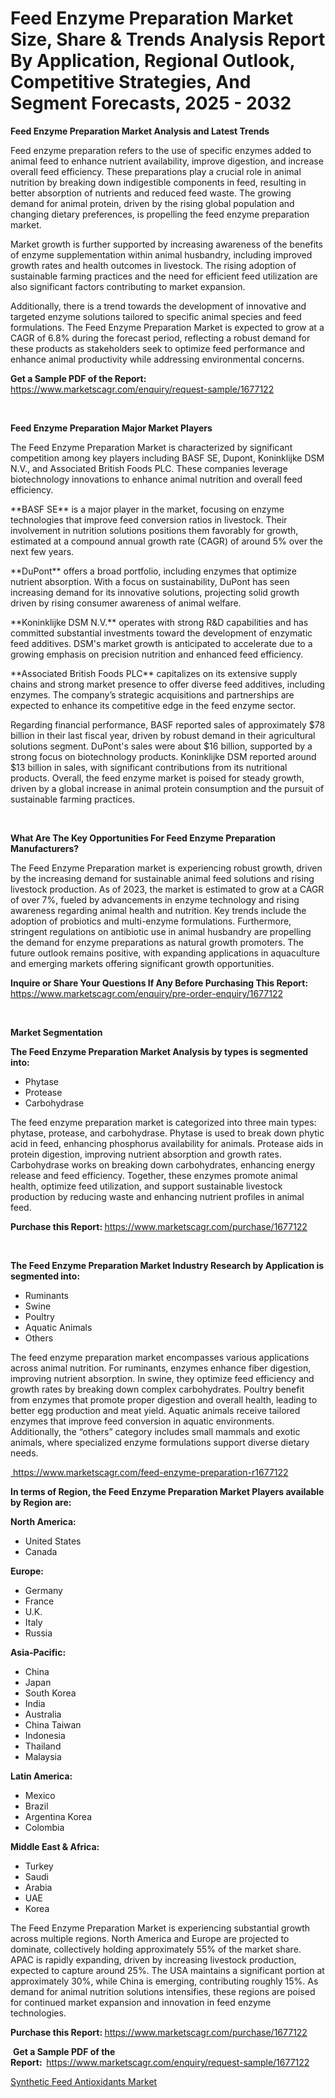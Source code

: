 <p><h1>Feed Enzyme Preparation Market Size, Share & Trends Analysis Report By Application, Regional Outlook, Competitive Strategies, And Segment Forecasts, 2025 - 2032</h1></p><p><strong>Feed Enzyme Preparation Market Analysis and Latest Trends</strong></p>
<p><p>Feed enzyme preparation refers to the use of specific enzymes added to animal feed to enhance nutrient availability, improve digestion, and increase overall feed efficiency. These preparations play a crucial role in animal nutrition by breaking down indigestible components in feed, resulting in better absorption of nutrients and reduced feed waste. The growing demand for animal protein, driven by the rising global population and changing dietary preferences, is propelling the feed enzyme preparation market.</p><p>Market growth is further supported by increasing awareness of the benefits of enzyme supplementation within animal husbandry, including improved growth rates and health outcomes in livestock. The rising adoption of sustainable farming practices and the need for efficient feed utilization are also significant factors contributing to market expansion. </p><p>Additionally, there is a trend towards the development of innovative and targeted enzyme solutions tailored to specific animal species and feed formulations. The Feed Enzyme Preparation Market is expected to grow at a CAGR of 6.8% during the forecast period, reflecting a robust demand for these products as stakeholders seek to optimize feed performance and enhance animal productivity while addressing environmental concerns.</p></p>
<p><strong>Get a Sample PDF of the Report:&nbsp;</strong> <a href="https://www.marketscagr.com/enquiry/request-sample/1677122?utm_campaign=3201&utm_medium=2&utm_source=Github&utm_content=ia&utm_term=24032025&utm_id=feed-enzyme-preparation">https://www.marketscagr.com/enquiry/request-sample/1677122</a></p>
<p>&nbsp;</p>
<p><strong>Feed Enzyme Preparation Major Market Players</strong></p>
<p><p>The Feed Enzyme Preparation Market is characterized by significant competition among key players including BASF SE, Dupont, Koninklijke DSM N.V., and Associated British Foods PLC. These companies leverage biotechnology innovations to enhance animal nutrition and overall feed efficiency.</p><p>**BASF SE** is a major player in the market, focusing on enzyme technologies that improve feed conversion ratios in livestock. Their involvement in nutrition solutions positions them favorably for growth, estimated at a compound annual growth rate (CAGR) of around 5% over the next few years. </p><p>**DuPont** offers a broad portfolio, including enzymes that optimize nutrient absorption. With a focus on sustainability, DuPont has seen increasing demand for its innovative solutions, projecting solid growth driven by rising consumer awareness of animal welfare. </p><p>**Koninklijke DSM N.V.** operates with strong R&D capabilities and has committed substantial investments toward the development of enzymatic feed additives. DSM's market growth is anticipated to accelerate due to a growing emphasis on precision nutrition and enhanced feed efficiency.</p><p>**Associated British Foods PLC** capitalizes on its extensive supply chains and strong market presence to offer diverse feed additives, including enzymes. The company’s strategic acquisitions and partnerships are expected to enhance its competitive edge in the feed enzyme sector.</p><p>Regarding financial performance, BASF reported sales of approximately $78 billion in their last fiscal year, driven by robust demand in their agricultural solutions segment. DuPont's sales were about $16 billion, supported by a strong focus on biotechnology products. Koninklijke DSM reported around $13 billion in sales, with significant contributions from its nutritional products. Overall, the feed enzyme market is poised for steady growth, driven by a global increase in animal protein consumption and the pursuit of sustainable farming practices.</p></p>
<p>&nbsp;</p>
<p><strong>What Are The Key Opportunities For Feed Enzyme Preparation Manufacturers?</strong></p>
<p><p>The Feed Enzyme Preparation market is experiencing robust growth, driven by the increasing demand for sustainable animal feed solutions and rising livestock production. As of 2023, the market is estimated to grow at a CAGR of over 7%, fueled by advancements in enzyme technology and rising awareness regarding animal health and nutrition. Key trends include the adoption of probiotics and multi-enzyme formulations. Furthermore, stringent regulations on antibiotic use in animal husbandry are propelling the demand for enzyme preparations as natural growth promoters. The future outlook remains positive, with expanding applications in aquaculture and emerging markets offering significant growth opportunities.</p></p>
<p><strong>Inquire or Share Your Questions If Any Before Purchasing This Report:</strong> <a href="https://www.marketscagr.com/enquiry/pre-order-enquiry/1677122?utm_campaign=3201&utm_medium=2&utm_source=Github&utm_content=ia&utm_term=24032025&utm_id=feed-enzyme-preparation">https://www.marketscagr.com/enquiry/pre-order-enquiry/1677122</a></p>
<p>&nbsp;</p>
<p><strong>Market Segmentation</strong></p>
<p><strong>The Feed Enzyme Preparation Market Analysis by types is segmented into:</strong></p>
<p><ul><li>Phytase</li><li>Protease</li><li>Carbohydrase</li></ul></p>
<p><p>The feed enzyme preparation market is categorized into three main types: phytase, protease, and carbohydrase. Phytase is used to break down phytic acid in feed, enhancing phosphorus availability for animals. Protease aids in protein digestion, improving nutrient absorption and growth rates. Carbohydrase works on breaking down carbohydrates, enhancing energy release and feed efficiency. Together, these enzymes promote animal health, optimize feed utilization, and support sustainable livestock production by reducing waste and enhancing nutrient profiles in animal feed.</p></p>
<p><strong>Purchase this Report:&nbsp;</strong><a href="https://www.marketscagr.com/purchase/1677122?utm_campaign=3201&utm_medium=2&utm_source=Github&utm_content=ia&utm_term=24032025&utm_id=feed-enzyme-preparation">https://www.marketscagr.com/purchase/1677122</a></p>
<p>&nbsp;</p>
<p><strong>The Feed Enzyme Preparation Market Industry Research by Application is segmented into:</strong></p>
<p><ul><li>Ruminants</li><li>Swine</li><li>Poultry</li><li>Aquatic Animals</li><li>Others</li></ul></p>
<p><p>The feed enzyme preparation market encompasses various applications across animal nutrition. For ruminants, enzymes enhance fiber digestion, improving nutrient absorption. In swine, they optimize feed efficiency and growth rates by breaking down complex carbohydrates. Poultry benefit from enzymes that promote proper digestion and overall health, leading to better egg production and meat yield. Aquatic animals receive tailored enzymes that improve feed conversion in aquatic environments. Additionally, the “others” category includes small mammals and exotic animals, where specialized enzyme formulations support diverse dietary needs.</p></p>
<p><a href="https://www.marketscagr.com/feed-enzyme-preparation-r1677122?utm_campaign=3201&utm_medium=2&utm_source=Github&utm_content=ia&utm_term=24032025&utm_id=feed-enzyme-preparation">&nbsp;https://www.marketscagr.com/feed-enzyme-preparation-r1677122</a></p>
<p><strong>In terms of Region, the Feed Enzyme Preparation Market Players available by Region are:</strong></p>
<p>
    <p> <strong> North America: </strong>
        <ul>
            <li>United States</li>
            <li>Canada</li>
        </ul>
        </p> 
    <p> <strong> Europe: </strong>
        <ul>
            <li>Germany</li>
            <li>France</li>
            <li>U.K.</li>
            <li>Italy</li>
            <li>Russia</li>
        </ul>
        </p> 
    <p> <strong> Asia-Pacific: </strong>
        <ul>
            <li>China</li>
            <li>Japan</li>
            <li>South Korea</li>
            <li>India</li>
            <li>Australia</li>
            <li>China Taiwan</li>
            <li>Indonesia</li>
            <li>Thailand</li>
            <li>Malaysia</li>
        </ul>
        </p> 
    <p> <strong> Latin America: </strong>
        <ul>
            <li>Mexico</li>
            <li>Brazil</li>
            <li>Argentina Korea</li>
            <li>Colombia</li>
        </ul>
        </p> 
    <p> <strong> Middle East & Africa: </strong>
        <ul>
            <li>Turkey</li>
            <li>Saudi</li>
            <li>Arabia</li>
            <li>UAE</li>
            <li>Korea</li>
        </ul>
    </p>
    </p>
<p><p>The Feed Enzyme Preparation Market is experiencing substantial growth across multiple regions. North America and Europe are projected to dominate, collectively holding approximately 55% of the market share. APAC is rapidly expanding, driven by increasing livestock production, expected to capture around 25%. The USA maintains a significant portion at approximately 30%, while China is emerging, contributing roughly 15%. As demand for animal nutrition solutions intensifies, these regions are poised for continued market expansion and innovation in feed enzyme technologies.</p></p>
<p><strong>Purchase this Report: </strong><a href="https://www.marketscagr.com/purchase/1677122?utm_campaign=3201&utm_medium=2&utm_source=Github&utm_content=ia&utm_term=24032025&utm_id=feed-enzyme-preparation">https://www.marketscagr.com/purchase/1677122</a></p>
<p>&nbsp;<strong>Get a Sample PDF of the Report:&nbsp;&nbsp;</strong><a href="https://www.marketscagr.com/enquiry/request-sample/1677122?utm_campaign=3201&utm_medium=2&utm_source=Github&utm_content=ia&utm_term=24032025&utm_id=feed-enzyme-preparation">https://www.marketscagr.com/enquiry/request-sample/1677122</a></p>
<p><strong></strong></p>
<p><p><a href="https://github.com/daemluari/Market-Research-Report-List-1/blob/main/synthetic-feed-antioxidants-market.md?utm_campaign=3201&utm_medium=2&utm_source=Github&utm_content=ia&utm_term=24032025&utm_id=feed-enzyme-preparation">Synthetic Feed Antioxidants Market</a></p></p>
